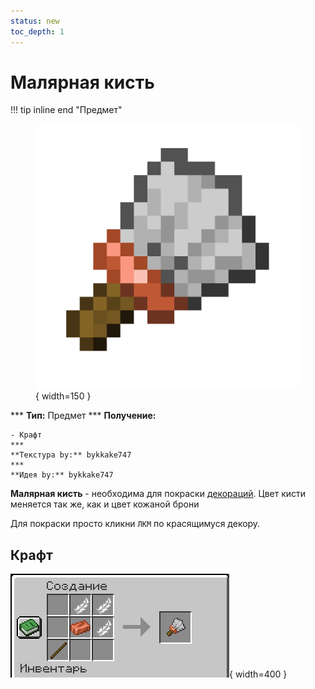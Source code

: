 ```yaml
---
status: new
toc_depth: 1
---
```


# Малярная кисть

!!! tip inline end "Предмет"
    <figure markdown="span">
        ![paint_brush](../../assets/items/items/paint_brush.png){ width=150 }
    </figure>
    ***
    **Тип:** Предмет
    ***
    **Получение:**
    
    - Крафт
    ***
    **Текстура by:** bykkake747
    ***
    **Идея by:** bykkake747

**Малярная кисть** - необходима для покраски [декораций](../../../gameplay/unique/decor). Цвет кисти меняется так же, как и цвет кожаной брони

Для покраски просто кликни `ЛКМ` по красящимуся декору. 

## Крафт

![brush_craft](../../assets/items/items/paint_brush_craft.png){ width=400 }